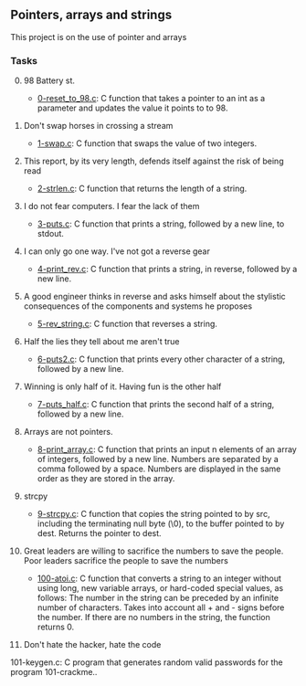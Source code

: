 ## Pointers, arrays and strings


This project is on the use of pointer and arrays

### Tasks


0. 98 Battery st.

	- [0-reset_to_98.c](https://github.com/Callistus25/alx-low_level_programming/blob/master/0x05-pointers_arrays_strings/0-reset_to_98.c): C function that takes a pointer to an int as a parameter and updates the value it points to to 98.
1. Don't swap horses in crossing a stream

	- [1-swap.c](https://github.com/Callistus25/alx-low_level_programming/blob/master/0x05-pointers_arrays_strings/1-swap.c): C function that swaps the value of two integers.
2. This report, by its very length, defends itself against the risk of being read

	- [2-strlen.c](https://github.com/Callistus25/alx-low_level_programming/blob/master/0x05-pointers_arrays_strings/2-strlen.c): C function that returns the length of a string.
3. I do not fear computers. I fear the lack of them

	- [3-puts.c](https://github.com/Callistus25/alx-low_level_programming/blob/master/0x05-pointers_arrays_strings/3-puts.c): C function that prints a string, followed by a new line, to stdout.
4. I can only go one way. I've not got a reverse gear

	- [4-print_rev.c](https://github.com/Callistus25/alx-low_level_programming/blob/master/0x05-pointers_arrays_strings/4-print_rev.c): C function that prints a string, in reverse, followed by a new line.
5. A good engineer thinks in reverse and asks himself about the stylistic consequences of the components and systems he proposes

	- [5-rev_string.c](https://github.com/Callistus25/alx-low_level_programming/blob/master/0x05-pointers_arrays_strings/5-rev_string.c): C function that reverses a string.
6. Half the lies they tell about me aren't true

	- [6-puts2.c](https://github.com/Callistus25/alx-low_level_programming/blob/master/0x05-pointers_arrays_strings/6-puts2.c): C function that prints every other character of a string, followed by a new line.
7. Winning is only half of it. Having fun is the other half

	- [7-puts_half.c](https://github.com/Callistus25/alx-low_level_programming/blob/master/0x05-pointers_arrays_strings/7-puts_half.c): C function that prints the second half of a string, followed by a new line.
8. Arrays are not pointers.

	- [8-print_array.c](https://github.com/Callistus25/alx-low_level_programming/blob/master/0x05-pointers_arrays_strings/8-print_array.c): C function that prints an input n elements of an array of integers, followed by a new line.
Numbers are separated by a comma followed by a space.
Numbers are displayed in the same order as they are stored in the array.
9. strcpy

	- [9-strcpy.c](https://github.com/Callistus25/alx-low_level_programming/blob/master/0x05-pointers_arrays_strings/9-strcpy.c): C function that copies the string pointed to by src, including the terminating null byte (\0), to the buffer pointed to by dest.
Returns the pointer to dest.
10. Great leaders are willing to sacrifice the numbers to save the people. Poor leaders sacrifice the people to save the numbers

	- [100-atoi.c](https://github.com/Callistus25/alx-low_level_programming/blob/master/0x05-pointers_arrays_strings/100-atoi.c): C function that converts a string to an integer without using long, new variable arrays, or hard-coded special values, as follows:
The number in the string can be preceded by an infinite number of characters.
Takes into account all + and - signs before the number.
If there are no numbers in the string, the function returns 0.
11. Don't hate the hacker, hate the code

101-keygen.c: C program that generates random valid passwords for the program 101-crackme..

